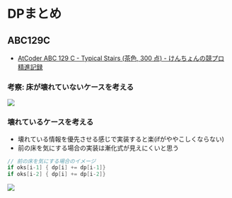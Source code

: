 # DPまとめ

## ABC129C

- [AtCoder ABC 129 C - Typical Stairs (茶色, 300 点) - けんちょんの競プロ精進記録](https://drken1215.hatenablog.com/entry/2019/06/10/140000)

### 考察: 床が壊れていないケースを考える

![](https://i.imgur.com/Gu9LSQb.jpg)

### 壊れているケースを考える

- 壊れている情報を優先させる感じで実装すると楽(ifがややこしくならない)
- 前の床を気にする場合の実装は漸化式が見えにくいと思う

```go
// 前の床を気にする場合のイメージ
if oks[i-1] { dp[i] += dp[i-1]}
if oks[i-2] { dp[i] += dp[i-2]}
```

![](https://i.imgur.com/lZXk8es.jpg)
